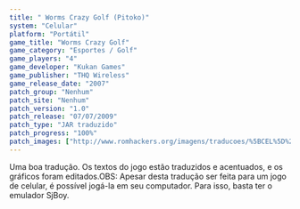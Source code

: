 ```yaml
---
title: " Worms Crazy Golf (Pitoko)"
system: "Celular"
platform: "Portátil"
game_title: "Worms Crazy Golf"
game_category: "Esportes / Golf"
game_players: "4"
game_developer: "Kukan Games"
game_publisher: "THQ Wireless"
game_release_date: "2007"
patch_group: "Nenhum"
patch_site: "Nenhum"
patch_version: "1.0"
patch_release: "07/07/2009"
patch_type: "JAR traduzido"
patch_progress: "100%"
patch_images: ["http://www.romhackers.org/imagens/traducoes/%5BCEL%5D%20Worms%20Crazy%20Golf%20-%20Pitoko%20-%201.png","http://www.romhackers.org/imagens/traducoes/%5BCEL%5D%20Worms%20Crazy%20Golf%20-%20Pitoko%20-%202.png","http://www.romhackers.org/imagens/traducoes/%5BCEL%5D%20Worms%20Crazy%20Golf%20-%20Pitoko%20-%203.png"]
---
```

Uma boa tradução. Os textos do jogo estão traduzidos e acentuados, e os gráficos foram editados.OBS: Apesar desta tradução ser feita para um jogo de celular, é possível jogá-la em seu computador. Para isso, basta ter o emulador SjBoy.